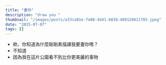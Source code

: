 ```yaml
---
title: "畫你"
description: "draw you "
thumbnail: "/images/posts/a33ca81e-7e08-4d41-b838-d89120611f85.jpeg"
date: "2025-07-07"
tags: []
---
```

- 欸，你知道為什麼剛剛素描課我要畫你嗎？
- 不知道
- 因為我在這片公園看不到比你更美麗的事物
